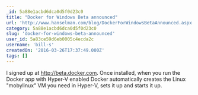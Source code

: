 ```yaml
---
_id: 5a88e1acbd6dca0d5f0d23c0
title: "Docker for Windows Beta announced"
url: 'http://www.hanselman.com/blog/DockerForWindowsBetaAnnounced.aspx'
category: 5a88e1acbd6dca0d5f0d23c0
slug: 'docker-for-windows-beta-announced'
user_id: 5a83ce59d6eb0005c4ecda2c
username: 'bill-s'
createdOn: '2016-03-26T17:37:49.000Z'
tags: []
---
```


I signed up at http://beta.docker.com. Once installed, when you run the Docker app with Hyper-V enabled Docker automatically creates the Linux "mobylinux" VM you need in Hyper-V, sets it up and starts it up.
